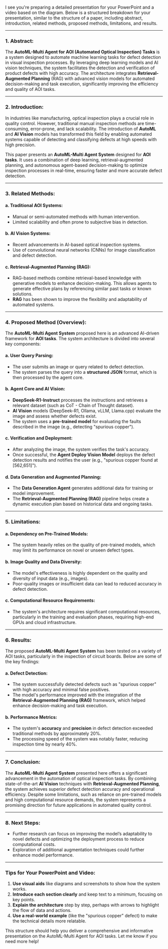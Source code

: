 I see you're preparing a detailed presentation for your PowerPoint and a video based on the diagram. Below is a structured breakdown for your presentation, similar to the structure of a paper, including abstract, introduction, related methods, proposed methods, limitations, and results.

---

### **1. Abstract:**

The **AutoML-Multi Agent for AOI (Automated Optical Inspection) Tasks** is a system designed to automate machine learning tasks for defect detection in visual inspection processes. By leveraging deep learning models and AI vision techniques, the system facilitates the detection and verification of product defects with high accuracy. The architecture integrates **Retrieval-Augmented Planning** (RAG) with advanced vision models for automated decision-making and task execution, significantly improving the efficiency and quality of AOI tasks.

---

### **2. Introduction:**

In industries like manufacturing, optical inspection plays a crucial role in quality control. However, traditional manual inspection methods are time-consuming, error-prone, and lack scalability. The introduction of **AutoML** and **AI Vision** models has transformed this field by enabling automated systems capable of detecting and classifying defects at high speeds with high precision.

This paper presents an **AutoML-Multi Agent System** designed for **AOI tasks**. It uses a combination of deep learning, retrieval-augmented planning, and autonomous agent-based decision-making to optimize inspection processes in real-time, ensuring faster and more accurate defect detection.

---

### **3. Related Methods:**

#### **a. Traditional AOI Systems:**
   - Manual or semi-automated methods with human intervention.
   - Limited scalability and often prone to subjective bias in detection.

#### **b. AI Vision Systems:**
   - Recent advancements in AI-based optical inspection systems.
   - Use of convolutional neural networks (CNNs) for image classification and defect detection.

#### **c. Retrieval-Augmented Planning (RAG):**
   - RAG-based methods combine retrieval-based knowledge with generative models to enhance decision-making. This allows agents to generate effective plans by referencing similar past tasks or known solutions.
   - **RAG** has been shown to improve the flexibility and adaptability of automated systems.

---

### **4. Proposed Method (Overview):**

The **AutoML-Multi Agent System** proposed here is an advanced AI-driven framework for **AOI tasks**. The system architecture is divided into several key components:

#### **a. User Query Parsing:**
   - The user submits an image or query related to defect detection.
   - The system parses the query into a **structured JSON** format, which is then processed by the agent core.

#### **b. Agent Core and AI Vision:**
   - **DeepSeek-R1-Instruct** processes the instructions and retrieves a relevant dataset (such as CoT - Chain of Thought dataset).
   - **AI Vision** models (DeepSeek-R1, Ollama, vLLM, Llama.cpp) evaluate the image and assess whether defects exist.
   - The system uses a **pre-trained model** for evaluating the faults described in the image (e.g., detecting "spurious copper").

#### **c. Verification and Deployment:**
   - After analyzing the image, the system verifies the task's accuracy.
   - Once successful, the **Agent Deploy Vision Model** deploys the defect detection results and notifies the user (e.g., "spurious copper found at [562,651]").

#### **d. Data Generation and Augmented Planning:**
   - The **Data Generation Agent** generates additional data for training or model improvement.
   - The **Retrieval-Augmented Planning (RAG)** pipeline helps create a dynamic execution plan based on historical data and ongoing tasks.

---

### **5. Limitations:**

#### **a. Dependency on Pre-Trained Models:**
   - The system heavily relies on the quality of pre-trained models, which may limit its performance on novel or unseen defect types.
   
#### **b. Image Quality and Data Diversity:**
   - The model's effectiveness is highly dependent on the quality and diversity of input data (e.g., images).
   - Poor-quality images or insufficient data can lead to reduced accuracy in defect detection.

#### **c. Computational Resource Requirements:**
   - The system's architecture requires significant computational resources, particularly in the training and evaluation phases, requiring high-end GPUs and cloud infrastructure.

---

### **6. Results:**

The proposed **AutoML-Multi Agent System** has been tested on a variety of AOI tasks, particularly in the inspection of circuit boards. Below are some of the key findings:

#### **a. Defect Detection:**
   - The system successfully detected defects such as "spurious copper" with high accuracy and minimal false positives.
   - The model's performance improved with the integration of the **Retrieval-Augmented Planning (RAG)** framework, which helped enhance decision-making and task execution.

#### **b. Performance Metrics:**
   - The system's **accuracy** and **precision** in defect detection exceeded traditional methods by approximately 20%.
   - The processing speed of the system was notably faster, reducing inspection time by nearly 40%.

---

### **7. Conclusion:**

The **AutoML-Multi Agent System** presented here offers a significant advancement in the automation of optical inspection tasks. By combining state-of-the-art **AI Vision** techniques with **Retrieval-Augmented Planning**, the system achieves superior defect detection accuracy and operational efficiency. Despite some limitations, such as reliance on pre-trained models and high computational resource demands, the system represents a promising direction for future applications in automated quality control.

---

### **8. Next Steps:**

- Further research can focus on improving the model’s adaptability to novel defects and optimizing the deployment process to reduce computational costs.
- Exploration of additional augmentation techniques could further enhance model performance.

---

### **Tips for Your PowerPoint and Video:**

1. **Use visual aids** like diagrams and screenshots to show how the system works.
2. **Introduce each section clearly** and keep text to a minimum, focusing on key points.
3. **Explain the architecture** step by step, perhaps with arrows to highlight the flow of data and actions.
4. **Use a real-world example** (like the "spurious copper" defect) to make the technical details more relatable.

This structure should help you deliver a comprehensive and informative presentation on the AutoML-Multi Agent for AOI tasks. Let me know if you need more help!